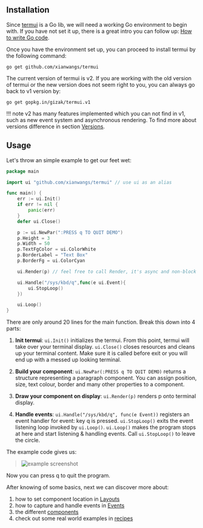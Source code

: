 Installation
---

Since [termui](https://github.com/xianwangs/termui) is a Go lib, we will need a working Go environment to begin with. If you have not set it up, there is a great intro you can follow up: [How to write Go code](https://golang.org/doc/code.html).

Once you have the environment set up, you can proceed to install termui by the following command:

`go get github.com/xianwangs/termui`

The current version of termui is v2. If you are working with the old version of termui or the new version does not seem right to you, you can always go back to v1 version by:

`go get gopkg.in/gizak/termui.v1`

!!! note
	v2 has many features implemented which you can not find in v1, such as new event system and asynchronous rendering. To find more about versions difference in section [Versions](versions.md).


Usage
---

Let's throw an simple example to get our feet wet:

```go
package main

import ui "github.com/xianwangs/termui" // use ui as an alias

func main() {
	err := ui.Init()
	if err != nil {
		panic(err)
	}
	defer ui.Close()

	p := ui.NewPar(":PRESS q TO QUIT DEMO")
	p.Height = 3
	p.Width = 50
	p.TextFgColor = ui.ColorWhite
	p.BorderLabel = "Text Box"
	p.BorderFg = ui.ColorCyan

	ui.Render(p) // feel free to call Render, it's async and non-block

    ui.Handle("/sys/kbd/q",func(e ui.Event){
		ui.StopLoop()
	})

	ui.Loop()
}
```
There are only around 20 lines for the main function. Break this down into 4 parts:

1. __Init termui__:
   `ui.Init()`  initializes the termui. From this point, termui will take over your terminal display.
   `ui.Close()` closes resources and cleans up your terminal content. Make sure it is called before exit or you will end up with a messed up looking terminal.

2. __Build your component__:
   `ui.NewPar(:PRESS q TO QUIT DEMO)` returns a structure representing a paragraph component. You can assign position, size, text colour, border and many other properties to a component.

3. __Draw your component on display__:
   `ui.Render(p)` renders p onto terminal display.

4. __Handle events__:
   `ui.Handle("/sys/kbd/q", func(e Event))` registers an event handler for event: key q is pressed.
   `ui.StopLoop()` exits the event listening loop invoked by `ui.Loop()`.
   `ui.Loop()` makes the program stops at here and start listening & handling events. Call
   `ui.StopLoop()` to leave the circle.

The example code gives us:

> ![example screenshot](img/demo1.png)

Now you can press q to quit the program.

After knowing of some basics, next we can discover more about:

1. how to set component location in [Layouts](layouts.md)
2. how to capture and handle events in [Events](events.md)
3. the different [components](components.md)
4. check out some real world examples in [recipes](recipes.md)

